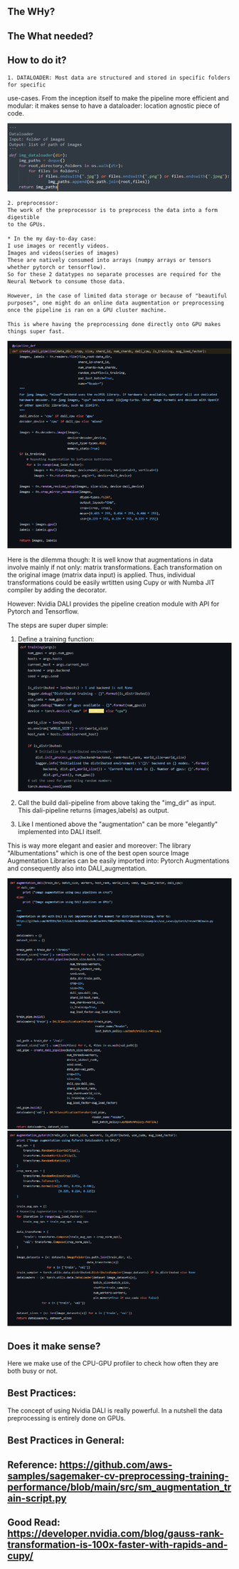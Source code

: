## The WHy?

## The What needed?

## How to do it?
    1. DATALOADER: Most data are structured and stored in specific folders for specific
   use-cases. From the inception itself to make the pipeline more efficient and
   modular: it makes sense to have a dataloader: location agnostic piece of code.

   ![dataloader](dali/dataloader.png)

    2. preprocessor:
    The work of the preprocessor is to preprocess the data into a form digestible
    to the GPUs.

    * In the my day-to-day case:
    I use images or recently videos.
    Images and videos(series of images)
    These are natively consumed into arrays (numpy arrays or tensors whether pytorch or tensorflow).
    So for these 2 datatypes no separate processes are required for the Neural Network to consume those data.

    However, in the case of limited data storage or because of "beautiful purposes", one might do an online data augmentation or preprocessing once the pipeline is ran on a GPU cluster machine.

    This is where having the preprocessing done directly onto GPU makes things super fast.

  ![dataloader](dali/dali_pipeline.png)

  Here is the dilemma though: It is well know that augmentations in data involve mainly if not only:
  matrix transformations. Each transformation on the original image (matrix data input) is applied.
  Thus, individual transformations could be easily wrtitten using Cupy or with Numba JIT compiler by adding the decorator.

  However: Nvidia DALI provides the pipeline creation module with API for Pytorch and Tensorflow.

  The steps are super duper simple:
  1. Define a training function:
    ![trainer](dali/training.png)

  2. Call the build dali-pipeline from above taking the "img_dir" as input.  
     This dali-pipeline returns (images,labels) as output.

  3.  Like I mentioned above the "augmentation" can be more "elegantly" implemented into DALI itself.

  This is way more elegant and easier and moreover: The library "Albumentations" which is one of the best open source Image Augmentation Libraries can be easily imported into: Pytorch Augmentations and consequently also into DALI_augmentation.

  ![trainer](dali/augmentation_dali.png)
  ![trainer](dali/augmentation_pytorch.png)


## Does it make sense?
   Here we make use of the CPU-GPU profiler to check how often they are both busy or not.

## Best Practices:
   The concept of using Nvidia DALI is really powerful.
   In a nutshell the data preprocessing is entirely done on GPUs.

## Best Practices in General:




## Reference: https://github.com/aws-samples/sagemaker-cv-preprocessing-training-performance/blob/main/src/sm_augmentation_train-script.py

## Good Read: https://developer.nvidia.com/blog/gauss-rank-transformation-is-100x-faster-with-rapids-and-cupy/

